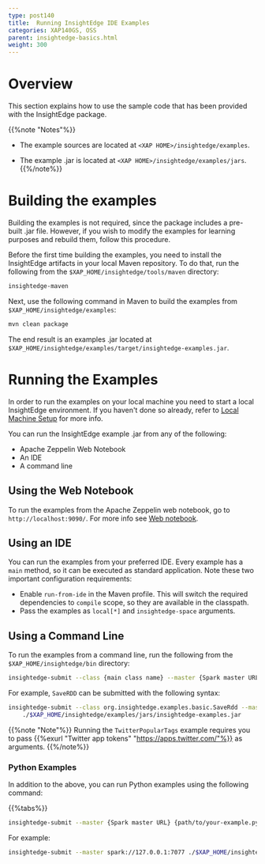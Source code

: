 ```yaml
---
type: post140
title:  Running InsightEdge IDE Examples
categories: XAP140GS, OSS
parent: insightedge-basics.html
weight: 300
---
```


# Overview

This section explains how to use the sample code that has been provided with the InsightEdge package. 

{{%note "Notes"%}}
- The example sources are located at `<XAP HOME>/insightedge/examples`.

- The example .jar is located at `<XAP HOME>/insightedge/examples/jars`.
{{%/note%}}

# Building the examples

Building the examples is not required, since the package includes a pre-built .jar file. However, if you wish to modify the examples for learning purposes and rebuild them, follow this procedure.

Before the first time building the examples, you need to install the InsightEdge artifacts in your local Maven repository. To do that, run the following from the `$XAP_HOME/insightedge/tools/maven` directory:

```bash
insightedge-maven
```

Next, use the following command in Maven to build the examples from `$XAP_HOME/insightedge/examples`:

```bash
mvn clean package
```

The end result is an examples .jar located at `$XAP_HOME/insightedge/examples/target/insightedge-examples.jar`.

# Running the Examples

In order to run the examples on your local machine you need to start a local InsightEdge environment. If you haven't done so already, refer to [Local Machine Setup](insightedge-local-setup.html) for more info.

You can run the InsightEdge example .jar from any of the following:

* Apache Zeppelin Web Notebook
* An IDE
* A command line

## Using the Web Notebook

To run the examples from the Apache Zeppelin web notebook, go to `http://localhost:9090/`. For more info see [Web notebook](insightedge-zeppelin.html).

## Using an IDE

You can run the examples from your preferred IDE. Every example has a `main` method, so it can be executed as standard application. Note these two important configuration requirements:

* Enable `run-from-ide` in the Maven profile. This will switch the required dependencies to `compile` scope, so they are available in the classpath.
* Pass the examples as `local[*]` and `insightedge-space` arguments.

## Using a Command Line


To run the examples from a command line, run the following from the `$XAP_HOME/insightedge/bin` directory:

```bash
insightedge-submit --class {main class name} --master {Spark master URL} {path/to/insightedge-examples.jar}
```

For example, `SaveRDD` can be submitted with the following syntax:

```bash
insightedge-submit --class org.insightedge.examples.basic.SaveRdd --master spark://127.0.0.1:7077 \
    ./$XAP_HOME/insightedge/examples/jars/insightedge-examples.jar
```

{{%note "Note"%}}
Running the `TwitterPopularTags` example requires you to pass {{%exurl "Twitter app tokens" "https://apps.twitter.com/"%}} as arguments.
{{%/note%}}

### Python Examples

In addition to the above, you can run Python examples using the following command:

{{%tabs%}}

```bash
insightedge-submit --master {Spark master URL} {path/to/your-example.py}
```

For example:

```bash
insightedge-submit --master spark://127.0.0.1:7077 ./$XAP_HOME/insightedge/examples/python/sf_salaries.py
```
